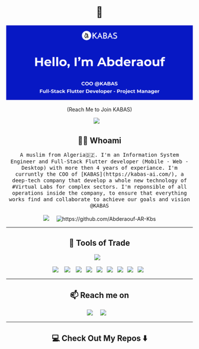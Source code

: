 <h1 align="center"> 👋 </h1>
<div align="center">
  <img src="https://github.com/Abderaouf-AR-Kbs/Abderaouf-AR-Kbs/blob/main/header.png" alt="header"/>
</div>
<p align="center"> (Reach Me to Join KABAS)</p>
<p align="center"> <a target="_blank"href="https://kabas-ai.com/"><img src="https://img.shields.io/badge/KABAS-%230718c4?style=for-the-badge&logo=firebase&link=https%3A%2F%2Fkabas-ai.com%2F" /></a>
  &nbsp;&nbsp;&nbsp; </p>

<h2 align="center"> 👨‍💻 Whoami</h2>
<p align="center">
  <samp>A muslim from Algeria🇩🇿. I'm an Information System Engineer and Full-Stack Flutter developer (Mobile - Web - Desktop) with more then 4 years of experiance. I'm curruntly the COO of [KABAS](https://kabas-ai.com/), a deep-tech company that develop a whole new technology of #Virtual Labs for complex sectors. I'm reponsible of all operations inside the company, to ensure that everything works find and collaborate to achieve our goals and vision @KABAS
  </samp>
  <br> <br>
  <a target="_blank"href="https://kabas-ai.com/"><img src="https://img.shields.io/badge/KABAS-%230718c4?style=for-the-badge&logo=firebase&link=https%3A%2F%2Fkabas-ai.com%2F" /></a>
  &nbsp;&nbsp;&nbsp;
  <img src="https://komarev.com/ghpvc/?username=Abderaouf-AR-Kbs" alt="https://github.com/Abderaouf-AR-Kbs" />
</p>

<hr>

<h2 align="center"> 🔭 Tools of Trade</h2>
<p align="center">
  <img src="https://img.shields.io/badge/Flutter-%2302569B?logo=flutter" />&nbsp;&nbsp;&nbsp;
</p>
<p align="center"> 
  <img src="https://img.shields.io/badge/PostgreSQL-%234169E1?logo=postgresql&logoColor=white" />&nbsp;&nbsp;&nbsp;
  <img src="https://img.shields.io/badge/React-%2361DAFB?logo=react&logoColor=black" />&nbsp;&nbsp;&nbsp;
  <img src="https://img.shields.io/badge/Tailwind_CSS-%2306B6D4?logo=tailwindcss&logoColor=white" />&nbsp;&nbsp;
  <img src="https://img.shields.io/badge/Adobe%20Illustrator-%23FF9A00?logo=adobeillustrator&logoColor=black" />&nbsp;&nbsp;
  <img src="https://img.shields.io/badge/Figma-%23F24E1E?logo=figma&logoColor=white" />&nbsp;&nbsp;
  <img src="https://img.shields.io/badge/ClickUp-%237B68EE?logo=clickup&logoColor=white" />&nbsp;&nbsp;
  <img src="https://img.shields.io/badge/Notion-%23000000?logo=notion&logoColor=white" />&nbsp;&nbsp;
  <img src="https://img.shields.io/badge/Git-%23F05032?logo=git&logoColor=white" />&nbsp;&nbsp;
  <img src="https://img.shields.io/badge/GitHub-%23181717?logo=github&logoColor=white" />&nbsp;&nbsp;
</p>
<hr>


<h2  align="center">📫 Reach me on</h2>
<p align="center">
  <a target="_blank"href="https://www.linkedin.com/in/abderaoufhaithemaroua/"><img src="https://img.shields.io/badge/linkedin-%230077B5.svg?&style=for-the-badge&logo=linkedin&logoColor=white" /></a>&nbsp;&nbsp;&nbsp;&nbsp;
  <a href="mailto:abderaouf.haithem.aroua@kabas-ai.com?subject=Hello%20Mr AROUA,%20From%20Github"><img src="https://img.shields.io/badge/gmail-%23D14836.svg?&style=for-the-badge&logo=gmail&logoColor=white" /></a>&nbsp;&nbsp;&nbsp;&nbsp;
</p>

<hr>

<h2  align="center">💻 Check Out My Repos ⬇️ </h2>
